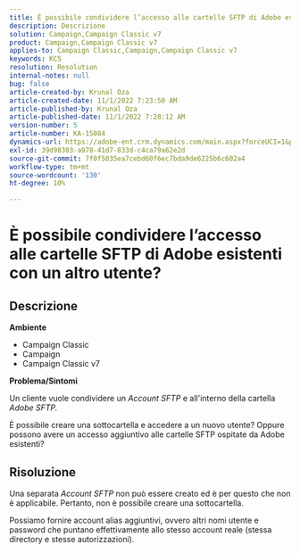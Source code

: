 ```yaml
---
title: È possibile condividere l’accesso alle cartelle SFTP di Adobe esistenti con un altro utente?
description: Descrizione
solution: Campaign,Campaign Classic v7
product: Campaign,Campaign Classic v7
applies-to: Campaign Classic,Campaign,Campaign Classic v7
keywords: KCS
resolution: Resolution
internal-notes: null
bug: false
article-created-by: Krunal Oza
article-created-date: 11/1/2022 7:23:50 AM
article-published-by: Krunal Oza
article-published-date: 11/1/2022 7:28:12 AM
version-number: 5
article-number: KA-15084
dynamics-url: https://adobe-ent.crm.dynamics.com/main.aspx?forceUCI=1&pagetype=entityrecord&etn=knowledgearticle&id=44323421-b659-ed11-9561-6045bd0067ea
exl-id: 39d98303-a978-41d7-833d-c4ca79a62e2d
source-git-commit: 7f0f5035ea7cebd60f6ec7bda9de6225b6c602a4
workflow-type: tm+mt
source-wordcount: '130'
ht-degree: 10%

---
```


# È possibile condividere l’accesso alle cartelle SFTP di Adobe esistenti con un altro utente?

## Descrizione

<b>Ambiente</b>
- Campaign Classic
- Campaign
- Campaign Classic v7





<b>Problema/Sintomi</b>


Un cliente vuole condividere un *Account SFTP* e all&#39;interno della cartella *Adobe SFTP.*

È possibile creare una sottocartella e accedere a un nuovo utente? Oppure possono avere un accesso aggiuntivo alle cartelle SFTP ospitate da Adobe esistenti?




## Risoluzione


Una separata *Account SFTP* non può essere creato ed è per questo che non è applicabile. Pertanto, non è possibile creare una sottocartella.

Possiamo fornire account alias aggiuntivi, ovvero altri nomi utente e password che puntano effettivamente allo stesso account reale (stessa directory e stesse autorizzazioni).
